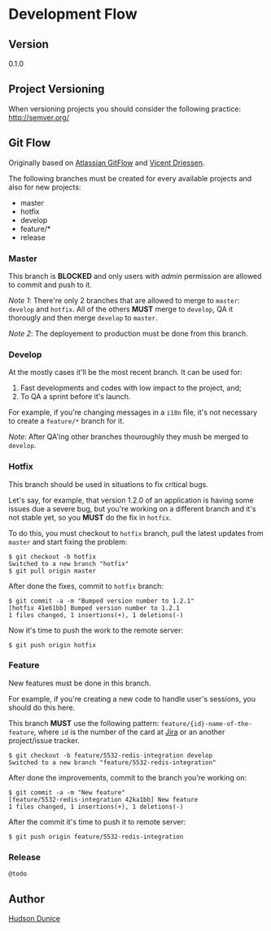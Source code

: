 # Development Flow

## Version
0.1.0

## Project Versioning
When versioning projects you should consider the following practice:
http://semver.org/

## Git Flow
Originally based on [Atlassian GitFlow](https://www.atlassian.com/git/tutorials/comparing-workflows/gitflow-workflow) and [Vicent Driessen](https://github.com/nvie).

The following branches must be created for every available projects and also for new projects:
* master
* hotfix
* develop
* feature/*
* release

### Master
This branch is **BLOCKED** and only users with *admin* permission are allowed to commit and push to it. 

*Note 1*: There're only 2 branches that are allowed to merge to `master`: `develop` and `hotfix`. All of the others **MUST** merge to `develop`, QA it thorougly and then merge `develop` to `master`.

*Note 2*: The deployement to production must be done from this branch.

### Develop
At the mostly cases it'll be the most recent branch. It can be used for:

1. Fast developments and codes with low impact to the project, and;
2. To QA a sprint before it's launch.

For example, if you're changing messages in a `i18n` file, it's not necessary to create a `feature/*` branch for it.

*Note*: After QA'ing other branches thouroughly they mush be merged to `develop`.

### Hotfix
This branch should be used in situations to fix critical bugs.

Let's say, for example, that version 1.2.0 of an application is having some issues due a severe bug, but you're working on a different branch and it's not stable yet, so you **MUST** do the fix in `hotfix`. 

To do this, you must checkout to `hotfix` branch, pull the latest updates from `master` and start fixing the problem:
```
$ git checkout -b hotfix
Switched to a new branch "hotfix"
$ git pull origin master
```
After done the fixes, commit to `hotfix` branch:
```
$ git commit -a -m "Bumped version number to 1.2.1"
[hotfix 41e61bb] Bumped version number to 1.2.1
1 files changed, 1 insertions(+), 1 deletions(-)
```
Now it's time to push the work to the remote server:
```
$ git push origin hotfix
```

### Feature
New features must be done in this branch.

For example, if you're creating a new code to handle user's sessions, you should do this here.

This branch **MUST** use the following pattern: `feature/{id}-name-of-the-feature`, where `id` is the number of the card at [Jira](https://bizairlines.atlassian.net/) or an another project/issue tracker.

```
$ git checkout -b feature/5532-redis-integration develop
Switched to a new branch "feature/5532-redis-integration"
```
After done the improvements, commit to the branch you're working on:
```
$ git commit -a -m "New feature"
[feature/5532-redis-integration 42ka1bb] New feature
1 files changed, 1 insertions(+), 1 deletions(-)
```
After the commit it's time to push it to remote server:
```
$ git push origin feature/5532-redis-integration
```

### Release
`@todo`

## Author
[Hudson Dunice](https://github.com/dunice)

